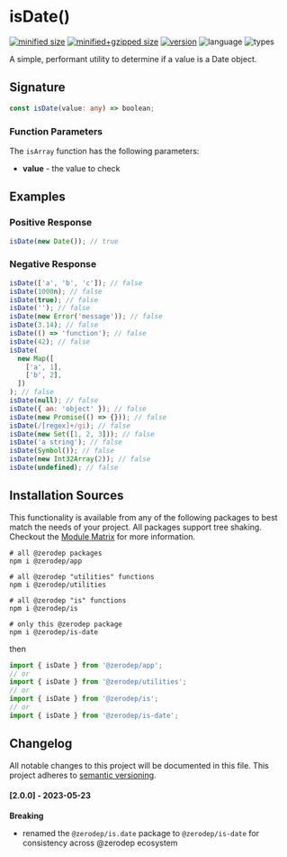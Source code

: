 # isDate()

[![minified size](https://img.shields.io/bundlephobia/min/@zerodep/is-date?style=flat-square&color=blue)](https://bundlephobia.com/package/@zerodep/is-date)
[![minified+gzipped size](https://img.shields.io/bundlephobia/minzip/@zerodep/is-date?style=flat-square&color=blue)](https://bundlephobia.com/package/@zerodep/is-date)
[![version](https://img.shields.io/npm/v/@zerodep/is-date?style=flat-square&color=blue)](https://www.npmjs.com/package/@zerodep/is-date)
![language](https://img.shields.io/badge/typescript-100%25-blue?style=flat-square)
![types](https://img.shields.io/badge/types-included-blue?style=flat-square)

A simple, performant utility to determine if a value is a Date object.

## Signature

```typescript
const isDate(value: any) => boolean;
```

### Function Parameters

The `isArray` function has the following parameters:

- **value** - the value to check

## Examples

### Positive Response

```javascript
isDate(new Date()); // true
```

### Negative Response

```javascript
isDate(['a', 'b', 'c']); // false
isDate(1000n); // false
isDate(true); // false
isDate(''); // false
isDate(new Error('message')); // false
isDate(3.14); // false
isDate(() => 'function'); // false
isDate(42); // false
isDate(
  new Map([
    ['a', 1],
    ['b', 2],
  ])
); // false
isDate(null); // false
isDate({ an: 'object' }); // false
isDate(new Promise(() => {})); // false
isDate(/[regex]+/gi); // false
isDate(new Set([1, 2, 3])); // false
isDate('a string'); // false
isDate(Symbol()); // false
isDate(new Int32Array(2)); // false
isDate(undefined); // false
```

## Installation Sources

This functionality is available from any of the following packages to best match the needs of your project. All packages support tree shaking. Checkout the [Module Matrix](/) for more information.

```shell
# all @zerodep packages
npm i @zerodep/app

# all @zerodep "utilities" functions
npm i @zerodep/utilities

# all @zerodep "is" functions
npm i @zerodep/is

# only this @zerodep package
npm i @zerodep/is-date
```

then

```javascript
import { isDate } from '@zerodep/app';
// or
import { isDate } from '@zerodep/utilities';
// or
import { isDate } from '@zerodep/is';
// or
import { isDate } from '@zerodep/is-date';
```

## Changelog

All notable changes to this project will be documented in this file. This project adheres to [semantic versioning](https://semver.org/spec/v2.0.0.html).

#### [2.0.0] - 2023-05-23

**Breaking**

- renamed the `@zerodep/is.date` package to `@zerodep/is-date` for consistency across @zerodep ecosystem
